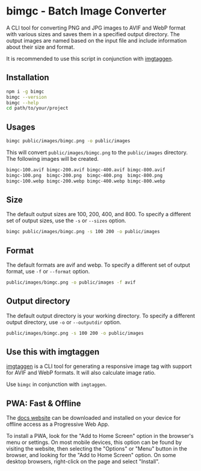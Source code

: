 # bimgc - Batch Image Converter

A CLI tool for converting PNG and JPG images to AVIF and WebP format with various sizes and saves them in a specified output directory. The output images are named based on the input file and include information about their size and format.

It is recommended to use this script in conjunction with [imgtaggen](https://imgtaggen.codewithshin.com/).

## Installation

```bash
npm i -g bimgc
bimgc --version
bimgc --help
cd path/to/your/project
```
## Usages

```bash
bimgc public/images/bimgc.png -o public/images 
```

This will convert `public/images/bimgc.png` to the `public/images` directory. The following images will be created.

```txt
bimgc-100.avif bimgc-200.avif bimgc-400.avif bimgc-800.avif 
bimgc-100.png  bimgc-200.png  bimgc-400.png  bimgc-800.png
bimgc-100.webp bimgc-200.webp bimgc-400.webp bimgc-800.webp
```

## Size

The default output sizes are 100, 200, 400, and 800. To specify a different set of output sizes, use the `-s` or `--sizes` option.

```bash
bimgc public/images/bimgc.png -s 100 200 -o public/images
```

## Format

The default formats are avif and webp. To specify a different set of output format, use `-f` or `--format` option.

```bash
public/images/bimgc.png -o public/images -f avif
```

## Output directory

The default output directory is your working directory. To specify a different output directory, use `-o` or `--outputdir` option.

```bash
public/images/bimgc.png -s 100 200 -o public/images
```

## Use this with imgtaggen

[imgtaggen](https://imgtaggen.codewithshin.com/) is a CLI tool for generating a responsive image tag with support for AVIF and WebP formats. It will also calculate image ratio.

Use `bimgc` in conjunction with `imgtaggen`.

## PWA: Fast & Offline

The [docs website]() can be downloaded and installed on your device for offline access as a Progressive Web App.

To install a PWA, look for the "Add to Home Screen" option in the browser's menu or settings. On most mobile devices, this option can be found by visiting the website, then selecting the "Options" or "Menu" button in the browser, and looking for the "Add to Home Screen" option. On some desktop browsers, right-click on the page and select "Install".